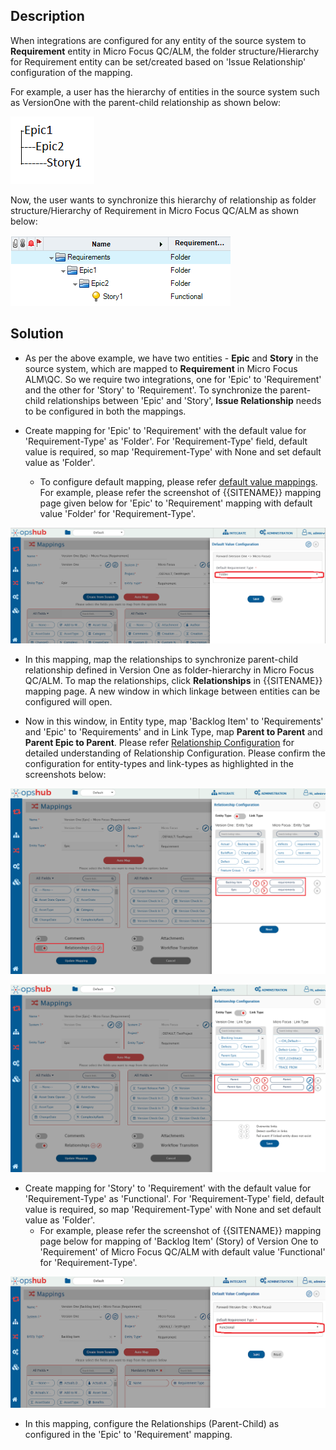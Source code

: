 ## Description

When integrations are configured for any entity of the source system to **Requirement** entity in Micro Focus QC/ALM, the folder structure/Hierarchy for Requirement entity can be set/created based on 'Issue Relationship' configuration of the mapping.

For example, a user has the hierarchy of entities in the source system such as VersionOne with the parent-child relationship as shown below:

![Source Hierarchy](../../../../assets/MICRO-FOCUS-FAQ-src.png)

Now, the user wants to synchronize this hierarchy of relationship as folder structure/Hierarchy of Requirement in Micro Focus QC/ALM as shown below:

![Target Hierarchy](../../../../assets/MICRO-FOCUS-FAQ-dst.png)

## Solution

* As per the above example, we have two entities - **Epic** and **Story** in the source system, which are mapped to **Requirement** in Micro Focus ALM\QC. So we require two integrations, one for 'Epic' to 'Requirement' and the other for 'Story' to 'Requirement'. To synchronize the parent-child relationships between 'Epic' and 'Story', **Issue Relationship** needs to be configured in both the mappings.

* Create mapping for 'Epic' to 'Requirement' with the default value for 'Requirement-Type' as 'Folder'. For 'Requirement-Type' field, default value is required, so map 'Requirement-Type' with None and set default value as 'Folder'.  
  * To configure default mapping, please refer [default value mappings](../../../../integrate/mapping-configuration.md#default-mapping). For example, please refer the screenshot of {{SITENAME}} mapping page given below for 'Epic' to 'Requirement' mapping with default value 'Folder' for 'Requirement-Type'.

![Epic to Requirement Mapping](../../../../assets/MICRO-FOCUS-FAQ-mapping-1.png)

* In this mapping, map the relationships to synchronize parent-child relationship defined in Version One as folder-hierarchy in Micro Focus QC/ALM. To map the relationships, click **Relationships** in {{SITENAME}} mapping page. A new window in which linkage between entities can be configured will open.

* Now in this window, in Entity type, map 'Backlog Item' to 'Requirements' and 'Epic' to 'Requirements' and in Link Type, map **Parent to Parent** and **Parent Epic to Parent**. Please refer [Relationship Configuration](../../../../integrate/mapping-configuration.md#relationships) for detailed understanding of Relationship Configuration. Please confirm the configuration for entity-types and link-types as highlighted in the screenshots below:

![Relationship Config 1](../../../../assets/MICRO-FOCUS-FAQ-2-1.png)

![Relationship Config 2](../../../../assets/MICRO-FOCUS-FAQ-2-2.png)

* Create mapping for 'Story' to 'Requirement' with the default value for 'Requirement-Type' as 'Functional'. For 'Requirement-Type' field, default value is required, so map 'Requirement-Type' with None and set default value as 'Folder'.  
  * For example, please refer the screenshot of {{SITENAME}} mapping page below for mapping of 'Backlog Item' (Story) of Version One to 'Requirement' of Micro Focus QC/ALM with default value 'Functional' for 'Requirement-Type'.

![Story to Requirement Mapping](../../../../assets/MICRO-FOCUS-FAQ-mapping-3.png)

* In this mapping, configure the Relationships (Parent-Child) as configured in the 'Epic' to 'Requirement' mapping.





